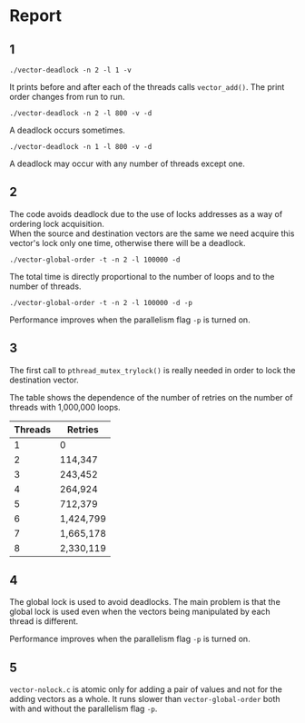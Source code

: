 # Report

## 1

```console
./vector-deadlock -n 2 -l 1 -v
```

It prints before and after each of the threads calls `vector_add()`. The print order changes from run to run.

```console
./vector-deadlock -n 2 -l 800 -v -d
```

A deadlock occurs sometimes.

```console
./vector-deadlock -n 1 -l 800 -v -d
```

A deadlock may occur with any number of threads except one.

## 2

The code avoids deadlock due to the use of locks addresses as a way of ordering lock acquisition.  
When the source and destination vectors are the same we need acquire this vector's lock only one time, otherwise there will be a deadlock.

```console
./vector-global-order -t -n 2 -l 100000 -d
```

The total time is directly proportional to the number of loops and to the number of threads.

```console
./vector-global-order -t -n 2 -l 100000 -d -p
```

Performance improves when the parallelism flag `-p` is turned on.

## 3

The first call to `pthread_mutex_trylock()` is really needed in order to lock the destination vector.

The table shows the dependence of the number of retries on the number of threads with 1,000,000 loops.

Threads | Retries
--- | ---
1 | 0
2 | 114,347
3 | 243,452
4 | 264,924
5 | 712,379
6 | 1,424,799
7 | 1,665,178
8 | 2,330,119

## 4

The global lock is used to avoid deadlocks. The main problem is that the global lock is used even when the vectors being manipulated by each thread is different.

Performance improves when the parallelism flag `-p` is turned on.

## 5

`vector-nolock.c` is atomic only for adding a pair of values and not for the adding vectors as a whole.
It runs slower than `vector-global-order` both with and without the parallelism flag `-p`.
